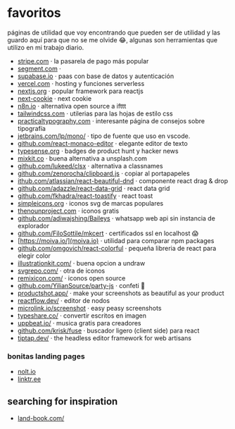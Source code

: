 # favoritos
páginas de utilidad que voy encontrando que pueden ser de utilidad y las guardo aquí para que no se me olvide 😂, algunas son herramientas que utilizo en mi trabajo diario.

- [stripe.com](https://stripe.com/es-mx) · la pasarela de pago más popular
- [segment.com](https://segment.com/) · 
- [supabase.io](https://supabase.io/) · paas con base de datos y autenticación
- [vercel.com](https://vercel.com/) · hosting y funciones serverless 
- [nextjs.org](https://nextjs.org/) · popular framework para reactjs
- [next-cookie](https://github.com/tokuda109/next-cookie) · next cookie
- [n8n.io](https://n8n.io/) · alternativa open source a ifttt
- [tailwindcss.com](https://tailwindcss.com/) · utilerias para las hojas de estilo css
- [practicaltypography.com](https://practicaltypography.com/) · interesante página de consejos sobre tipografía 
- [jetbrains.com/lp/mono/](https://www.jetbrains.com/lp/mono/) · tipo de fuente que uso en vscode.
- [github.com/react-monaco-editor](https://github.com/react-monaco-editor/react-monaco-editor) · elegante editor de texto
- [typesense.org](https://typesense.org/) · badges de product hunt y hacker news
- [mixkit.co](https://mixkit.co/) · buena alternativa a unsplash.com
- [github.com/lukeed/clsx](https://github.com/lukeed/clsx) · alternativa a classnames
- [github.com/zenorocha/clipboard.js](https://github.com/zenorocha/clipboard.js) · copiar al portapapeles
- [ithub.com/atlassian/react-beautiful-dnd](https://github.com/atlassian/react-beautiful-dnd) · componente react drag & drop 
- [github.com/adazzle/react-data-grid](https://github.com/adazzle/react-data-grid) · react data grid
- [github.com/fkhadra/react-toastify](https://github.com/fkhadra/react-toastify) · react toast
- [simpleicons.org](https://simpleicons.org/) · iconos svg de marcas populares
- [thenounproject.com](https://thenounproject.com/) · iconos gratis
- [github.com/adiwajshing/Baileys](https://github.com/adiwajshing/Baileys) · whatsapp web api sin instancia de explorador
- [github.com/FiloSottile/mkcert](https://github.com/FiloSottile/mkcert) · certificados ssl en localhost 😱
- [https://moiva.io/](moiva.io) · utilidad para comparar npm packages
- [github.com/omgovich/react-colorful](https://github.com/omgovich/react-colorful) · pequeña libreria de react para elegir color
- [illustrationkit.com/](https://illustrationkit.com/) · buena opcion a undraw
- [svgrepo.com/](https://www.svgrepo.com/) · otra de iconos
- [remixicon.com/](https://remixicon.com/) · iconos open source
- [github.com/YilianSource/party-js](https://github.com/YilianSource/party-js) · confeti 🎉
- [productshot.app/](https://productshot.app/) · make your screenshots as beautiful as your product
- [reactflow.dev/](https://reactflow.dev/) · editor de nodos
- [microlink.io/screenshot](https://microlink.io/screenshot) · easy peasy screenshots
- [typeshare.co/](https://typeshare.co/) · convertir escritos en imagen
- [uppbeat.io/](https://uppbeat.io/) · musica gratis para creadores
- [github.com/krisk/fuse](https://github.com/krisk/fuse) · buscador ligero (client side) para react
- [tiptap.dev/](https://www.tiptap.dev/) · the headless editor framework for web artisans

### bonitas landing pages

- [nolt.io](https://nolt.io/)
- [linktr.ee](https://linktr.ee/)

## searching for inspiration

- [land-book.com/](https://land-book.com/)
